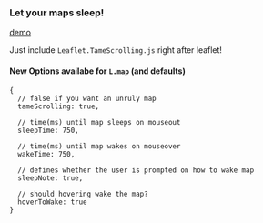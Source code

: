 ### Let your maps sleep!

[demo](https://cliffcloud.github.io/Leaflet.TameScrolling)

Just include `Leaflet.TameScrolling.js` right after leaflet!

#### New Options availabe for `L.map` (and defaults)

```
{
  // false if you want an unruly map
  tameScrolling: true, 

  // time(ms) until map sleeps on mouseout
  sleepTime: 750,      

  // time(ms) until map wakes on mouseover
  wakeTime: 750,       

  // defines whether the user is prompted on how to wake map
  sleepNote: true,     

  // should hovering wake the map?
  hoverToWake: true    
}
```

